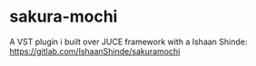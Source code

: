 # sakura-mochi
A VST plugin i built over JUCE framework with a Ishaan Shinde: https://gitlab.com/IshaanShinde/sakuramochi
